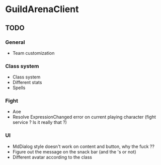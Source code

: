 # GuildArenaClient

## TODO

### General
* Team customization

### Class system
* Class system
* Different stats
* Spells

### Fight
* Aoe
* Resolve ExpressionChanged error on current playing character (fight service ? Is it really that ?)

### UI
* MdDialog style doesn't work on content and button, why the fuck ??
* Figure out the message on the snack bar (and the 's or not)
* Different avatar according to the class
